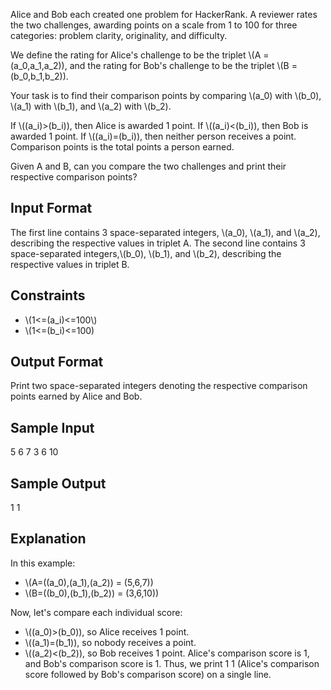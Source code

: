 Alice and Bob each created one problem for HackerRank. A reviewer rates the two challenges, awarding points on a scale from 1 to 100 for three categories: problem clarity, originality, and difficulty.

We define the rating for Alice's challenge to be the triplet \\(A = (a_0,a_1,a_2)), and the rating for Bob's challenge to be the triplet \\(B = (b_0,b_1,b_2)).

Your task is to find their comparison points by comparing \\(a_0) with \\(b_0), \\(a_1) with \\(b_1), and \\(a_2) with \\(b_2).

If \\((a_i)>(b_i)), then Alice is awarded 1 point.
If \\((a_i)<(b_i)), then Bob is awarded 1 point.
If \\((a_i)=(b_i)), then neither person receives a point.
Comparison points is the total points a person earned.

Given A and B, can you compare the two challenges and print their respective comparison points?

## Input Format

The first line contains 3 space-separated integers, \\(a_0), \\(a_1), and \\(a_2), describing the respective values in triplet A. 
The second line contains 3 space-separated integers,\\(b_0), \\(b_1), and \\(b_2), describing the respective values in triplet B.

## Constraints

- \\(1<=(a_i)<=100\\)
- \\(1<=(b_i)<=100)

## Output Format

Print two space-separated integers denoting the respective comparison points earned by Alice and Bob.

## Sample Input

5 6 7
3 6 10

## Sample Output

1 1 
## Explanation

In this example:

- \\(A=((a_0),(a_1),(a_2)) = (5,6,7))
- \\(B=((b_0),(b_1),(b_2)) = (3,6,10))


Now, let's compare each individual score:

- \\((a_0)>(b_0)), so Alice receives 1 point.
- \\((a_1)=(b_1)), so nobody receives a point.
- \\((a_2)<(b_2)), so Bob receives 1 point.
Alice's comparison score is 1, and Bob's comparison score is 1. Thus, we print 1 1 (Alice's comparison score followed by Bob's comparison score) on a single line.